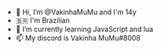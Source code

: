 - 👋 Hi, I’m @VakinhaMuMu and I'm 14y
- 🇧🇷 I'm Brazilian
- 🌱 I’m currently learning JavaScript and lua
- 📫 My discord is Vakinha MuMu#8008

<!---
VakinhaMuMu/VakinhaMuMu is a ✨ special ✨ repository because its `README.md` (this file) appears on your GitHub profile.
You can click the Preview link to take a look at your changes.
--->
